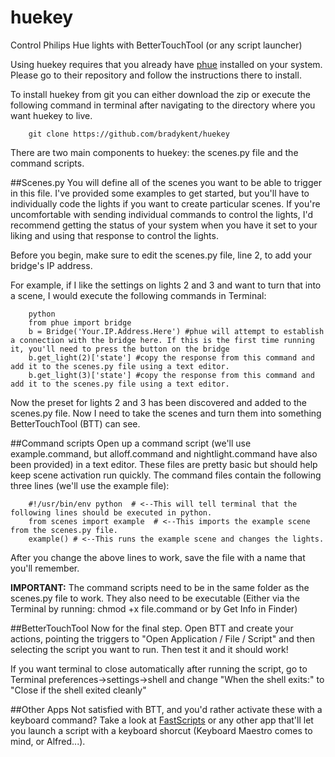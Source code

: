 huekey
======

Control Philips Hue lights with BetterTouchTool (or any script launcher)

Using huekey requires that you already have [phue](https://github.com/studioimaginaire/phue) installed on your system. Please go to their repository and follow the instructions there to install.

To install huekey from git you can either download the zip or execute the following command in terminal after navigating to the directory where you want huekey to live.
```
	git clone https://github.com/bradykent/huekey
```
There are two main components to huekey: the scenes.py file and the command scripts.

##Scenes.py
You will define all of the scenes you want to be able to trigger in this file. I've provided some examples to get started, but you'll have to individually code the lights if you want to create particular scenes.
If you're uncomfortable with sending individual commands to control the lights, I'd recommend getting the status of your system when you have it set to your liking and using that response to control the lights.

Before you begin, make sure to edit the scenes.py file, line 2, to add your bridge's IP address.

For example, if I like the settings on lights 2 and 3 and want to turn that into a scene, I would execute the following commands in Terminal:
```
	python
	from phue import bridge
	b = Bridge('Your.IP.Address.Here') #phue will attempt to establish a connection with the bridge here. If this is the first time running it, you'll need to press the button on the bridge
	b.get_light(2)['state'] #copy the response from this command and add it to the scenes.py file using a text editor.
	b.get_light(3)['state'] #copy the response from this command and add it to the scenes.py file using a text editor.
```
Now the preset for lights 2 and 3 has been discovered and added to the scenes.py file. Now I need to take the scenes and turn them into something BetterTouchTool (BTT) can see.

##Command scripts
Open up a command script (we'll use example.command, but alloff.command and nightlight.command have also been provided) in a text editor. These files are pretty basic but should help keep scene activation run quickly.
The command files contain the following three lines (we'll use the example file):
```
	#!/usr/bin/env python  # <--This will tell terminal that the following lines should be executed in python.
	from scenes import example  # <--This imports the example scene from the scenes.py file.
	example() # <--This runs the example scene and changes the lights.
```
After you change the above lines to work, save the file with a name that you'll remember.

**IMPORTANT:** The command scripts need to be in the same folder as the scenes.py file to work. They also need to be executable (Either via the Terminal by running: chmod +x file.command or by Get Info in Finder)

##BetterTouchTool
Now for the final step. Open BTT and create your actions, pointing the triggers to "Open Application / File / Script" and then selecting the script you want to run. Then test it and it should work!

If you want terminal to close automatically after running the script, go to Terminal preferences->settings->shell and change "When the shell exits:" to "Close if the shell exited cleanly"

##Other Apps
Not satisfied with BTT, and you'd rather activate these with a keyboard command? Take a look at [FastScripts](http://www.red-sweater.com/fastscripts/) or any other app that'll let you launch a script with a keyboard shorcut (Keyboard Maestro comes to mind, or Alfred...).
